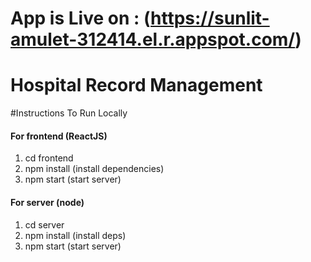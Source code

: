 # App is Live on : (https://sunlit-amulet-312414.el.r.appspot.com/)
# Hospital Record Management
#Instructions To Run Locally

#### For frontend (ReactJS)

1) cd frontend
2) npm install (install dependencies)
3) npm start (start server)

#### For server (node)

1) cd server
2) npm install (install deps)
3) npm start (start server)
